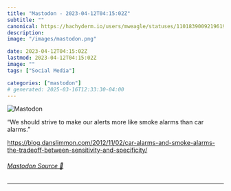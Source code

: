 ```yaml
---
title: "Mastodon - 2023-04-12T04:15:02Z"
subtitle: ""
canonical: https://hachyderm.io/users/mweagle/statuses/110183900921961967
description:
image: "/images/mastodon.png"

date: 2023-04-12T04:15:02Z
lastmod: 2023-04-12T04:15:02Z
image: ""
tags: ["Social Media"]

categories: ["mastodon"]
# generated: 2025-03-16T12:33:30-04:00
---
```

![Mastodon](/images/mastodon.png)

<p>“We should strive to make our alerts more like smoke alarms than car alarms.”</p><p><a href="https://blog.danslimmon.com/2012/11/02/car-alarms-and-smoke-alarms-the-tradeoff-between-sensitivity-and-specificity/" target="_blank" rel="nofollow noopener noreferrer" translate="no"><span class="invisible">https://</span><span class="ellipsis">blog.danslimmon.com/2012/11/02</span><span class="invisible">/car-alarms-and-smoke-alarms-the-tradeoff-between-sensitivity-and-specificity/</span></a></p>


###### [Mastodon Source 🐘](https://hachyderm.io/@mweagle/110183900921961967)

___
